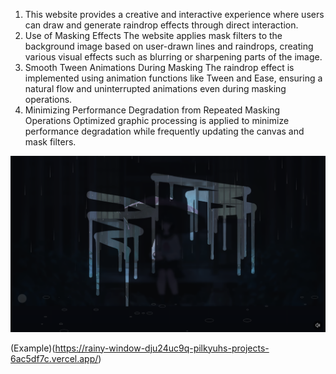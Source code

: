 1. This website provides a creative and interactive experience where users can draw and generate raindrop effects through direct interaction.
2. Use of Masking Effects The website applies mask filters to the background image based on user-drawn lines and raindrops, creating various visual effects such as blurring or sharpening parts of the image.
3. Smooth Tween Animations During Masking The raindrop effect is implemented using animation functions like Tween and Ease, ensuring a natural flow and uninterrupted animations even during masking operations.
4. Minimizing Performance Degradation from Repeated Masking Operations Optimized graphic processing is applied to minimize performance degradation while frequently updating the canvas and mask filters.

![Alt text](/Rainy.png)

(Example)(https://rainy-window-dju24uc9q-pilkyuhs-projects-6ac5df7c.vercel.app/)
